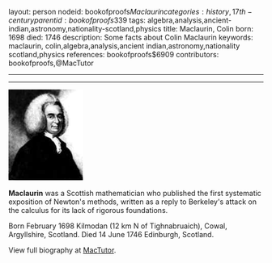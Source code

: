 layout: person
nodeid: bookofproofs$Maclaurin
categories: history,17th-century
parentid: bookofproofs$339
tags: algebra,analysis,ancient-indian,astronomy,nationality-scotland,physics
title: Maclaurin, Colin
born: 1698
died: 1746
description: Some facts about Colin Maclaurin
keywords: maclaurin, colin,algebra,analysis,ancient indian,astronomy,nationality scotland,physics
references: bookofproofs$6909
contributors: bookofproofs,@MacTutor

---


---

![Maclaurin.jpg](https://github.com/bookofproofs/bookofproofs.github.io/blob/main/_sources/_assets/images/portraits/Maclaurin.jpg?raw=true)

**Maclaurin** was a Scottish mathematician who published the first systematic exposition of Newton's methods, written as a reply to Berkeley's attack on the calculus for its lack of rigorous foundations.

Born February 1698 Kilmodan (12 km N of Tighnabruaich), Cowal, Argyllshire, Scotland. Died 14 June 1746 Edinburgh, Scotland.


View full biography at [MacTutor](https://mathshistory.st-andrews.ac.uk/Biographies/Maclaurin/).